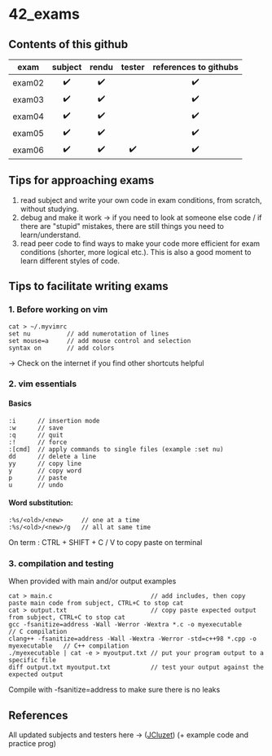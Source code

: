 # 42_exams
## Contents of this github
| exam   | subject | rendu | tester | references to githubs |  
| - | :-: | :-: | :-: | :-: |  
| exam02 | :heavy_check_mark: | :heavy_check_mark: |  | :heavy_check_mark: |
| exam03 | :heavy_check_mark: | :heavy_check_mark: |  | :heavy_check_mark: |
| exam04 | :heavy_check_mark: | :heavy_check_mark: |  | :heavy_check_mark: |
| exam05 | :heavy_check_mark: | :heavy_check_mark: |  | :heavy_check_mark: |
| exam06 | :heavy_check_mark: | :heavy_check_mark: | :heavy_check_mark: | :heavy_check_mark: |

## Tips for approaching exams
1. read subject and write your own code in exam conditions, from scratch, without studying.
2. debug and make it work -> if you need to look at someone else code / if there are "stupid" mistakes, there are still things you need to learn/understand.
3. read peer code to find ways to make your code more efficient for exam conditions (shorter, more logical etc.). This is also a good moment to learn different styles of code.
## Tips to facilitate writing exams
### 1. Before working on vim
    cat > ~/.myvimrc
    set nu          // add numerotation of lines
    set mouse=a     // add mouse control and selection
    syntax on       // add colors
-> Check on the internet if you find other shortcuts helpful
### 2. vim essentials
####    Basics 
    :i      // insertion mode
    :w      // save 
    :q      // quit
    :!      // force
    :[cmd]  // apply commands to single files (example :set nu)
    dd      // delete a line
    yy      // copy line
    y       // copy word
    p       // paste
    u       // undo
####    Word substitution:
    :%s/<old>/<new>	    // one at a time
    :%s/<old>/<new>/g   // all at same time
On term : CTRL + SHIFT + C / V to copy paste on terminal
### 3. compilation and testing
When provided with main and/or output examples

    cat > main.c                           // add includes, then copy paste main code from subject, CTRL+C to stop cat
    cat > output.txt                       // copy paste expected output from subject, CTRL+C to stop cat
    gcc -fsanitize=address -Wall -Werror -Wextra *.c -o myexecutable                    // C compilation
    clang++ -fsanitize=address -Wall -Wextra -Werror -std=c++98 *.cpp -o myexecutable   // C++ compilation
    ./myexecutable | cat -e > myoutput.txt // put your program output to a specific file
    diff output.txt myoutput.txt           // test your output against the expected output
    
Compile with -fsanitize=address to make sure there is no leaks

## References
All updated subjects and testers here -> ([JCluzet](https://github.com/JCluzet/42_EXAM.git)) (+ example code and practice prog)